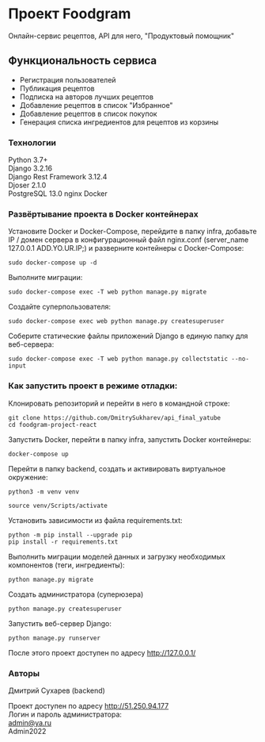 # Проект Foodgram
Онлайн-сервис рецептов, API для него, "Продуктовый помощник"

## Функциональность сервиса
- Регистрация пользователей
- Публикация рецептов
- Подписка на авторов лучших рецептов
- Добавление рецептов в список "Избранное"
- Добавление рецептов в список покупок
- Генерация списка ингредиентов для рецептов из корзины

### Технологии
Python 3.7+  
Django 3.2.16  
Django Rest Framework 3.12.4  
Djoser 2.1.0  
PostgreSQL 13.0
nginx
Docker

### Развёртывание проекта в Docker контейнерах
Установите Docker и Docker-Compose, перейдите в папку infra, добавьте IP / домен сервера в конфигурационный файл nginx.conf (server_name 127.0.0.1 ADD.YO.UR.IP;)
 и разверните контейнеры с Docker-Compose:
```
sudo docker-compose up -d
```
Выполните миграции:
```
sudo docker-compose exec -T web python manage.py migrate
```
Создайте суперпользователя:
```
sudo docker-compose exec web python manage.py createsuperuser
```
Соберите статические файлы приложений Django в единую папку для веб-сервера:
```
sudo docker-compose exec -T web python manage.py collectstatic --no-input
```


### Как запустить проект в режиме отладки:
Клонировать репозиторий и перейти в него в командной строке:

```
git clone https://github.com/DmitrySukharev/api_final_yatube
cd foodgram-project-react
```
Запустить Docker, перейти в папку infra, запустить Docker контейнеры:
```
docker-compose up
```

Перейти в папку backend, создать и активировать виртуальное окружение:

```
python3 -m venv venv
```

```
source venv/Scripts/activate
```

Установить зависимости из файла requirements.txt:

```
python -m pip install --upgrade pip
pip install -r requirements.txt
```

Выполнить миграции моделей данных и загрузку необходимых компонентов (теги, ингредиенты):

```
python manage.py migrate
```
Создать администратора (суперюзера)
```
python manage.py createsuperuser
```

Запустить веб-сервер Django:

```
python manage.py runserver
```
После этого проект доступен по адресу http://127.0.0.1/

### Авторы
Дмитрий Сухарев (backend)

Проект доступен по адресу http://51.250.94.177  
Логин и пароль администратора:  
admin@ya.ru  
Admin2022  
